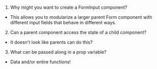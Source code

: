 1. Why might you want to create a FormInput component?
- This allows you to modularize a larger parent Form component with different input fields that behave in different ways.
2. Can a parent component access the state of a child component?
- It doesn't look like parents can do this?
3. What can be passed along in a prop variable?
- Data and/or entire functions!
